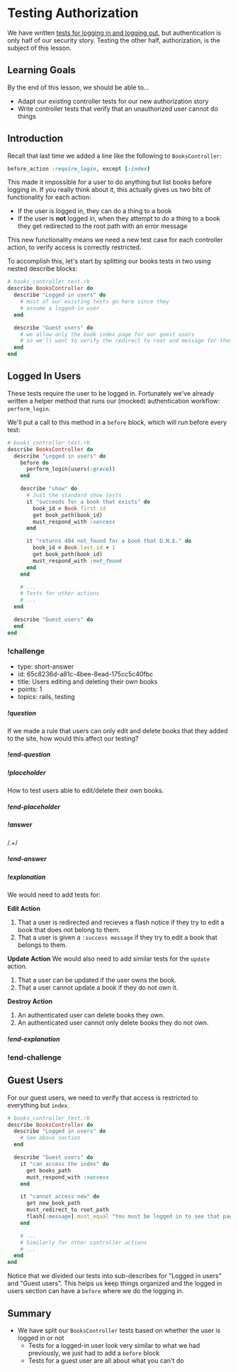 # Testing Authorization

We have written [tests for logging in and logging out](testing-session.md), but authentication is only half of our security story. Testing the other half, authorization, is the subject of this lesson.

## Learning Goals

By the end of this lesson, we should be able to...

- Adapt our existing controller tests for our new authorization story
- Write controller tests that verify that an unauthorized user cannot do things

## Introduction

Recall that last time we added a line like the following to `BooksController`:

```ruby
before_action :require_login, except [:index]
```

This made it impossible for a user to do anything but list books before logging in. If you really think about it, this actually gives us two bits of functionality for each action:
- If the user is logged in, they can do a thing to a book
- If the user is **not** logged in, when they attempt to do a thing to a book they get redirected to the root path with an error message

This new functionality means we need a new test case for each controller action, to verify access is correctly restricted.

To accomplish this, let's start by splitting our books tests in two using nested describe blocks:

```ruby
# books_controller_test.rb
describe BooksController do
  describe "Logged in users" do
    # most of our existing tests go here since they
    # assume a logged-in user
  end

  describe "Guest users" do
    # we allow only the book index page for our guest users
    # so we'll want to verify the redirect to root and message for these
  end
end
```

## Logged In Users

These tests require the user to be logged in. Fortunately we've already written a helper method that runs our (mocked) authentication workflow: `perform_login`.

We'll put a call to this method in a `before` block, which will run before every test:

```ruby
# books_controller_test.rb
describe BooksController do
  describe "Logged in users" do
    before do
      perform_login(users(:grace))
    end

    describe "show" do
      # Just the standard show tests
      it "succeeds for a book that exists" do
        book_id = Book.first.id
        get book_path(book_id)
        must_respond_with :success
      end

      it "returns 404 not_found for a book that D.N.E." do
        book_id = Book.last.id + 1
        get book_path(book_id)
        must_respond_with :not_found
      end
    end

    # ...
    # Tests for other actions
    # ...
  end

  describe "Guest users" do
  end
end
```


<!-- >>>>>>>>>>>>>>>>>>>>>> BEGIN CHALLENGE >>>>>>>>>>>>>>>>>>>>>> -->
<!-- Replace everything in square brackets [] and remove brackets  -->

### !challenge

* type: short-answer
* id: 65c8236d-a81c-4bee-8ead-175cc5c40fbc
* title: Users editing and deleting their own books
* points: 1
* topics: rails, testing

##### !question

If we made a rule that users can only edit and delete books that they added to the site, how would this affect our testing?

##### !end-question

##### !placeholder

How to test users able to edit/delete their own books. 

##### !end-placeholder

##### !answer

/.+/

##### !end-answer

<!-- other optional sections -->
<!-- !hint - !end-hint (markdown, users can see after a failed attempt) -->
<!-- !rubric - !end-rubric (markdown, instructors can see while scoring a checkpoint) -->
##### !explanation

We would need to add tests for:

**Edit Action**
1.  That a user is redirected and recieves a flash notice if they try to edit a book that does not belong to them.
1.  That a user is given a `:success message` if they try to edit a book that belongs to them.

**Update Action**
We would also need to add similar tests for the `update` action.

1.  That a user can be updated if the user owns the book.
1.  That a user cannot update a book if they do not own it.

**Destroy Action**

1.  An authenticated user can delete books they own.
1.  An authenticated user cannot only delete books they do not own.

##### !end-explanation

### !end-challenge

<!-- ======================= END CHALLENGE ======================= -->

## Guest Users

For our guest users, we need to verify that access is restricted to everything but `index`.

```ruby
# books_controller_test.rb
describe BooksController do
  describe "Logged in users" do
    # See above section
  end

  describe "Guest users" do
    it "can access the index" do
      get books_path
      must_respond_with :success
    end

    it "cannot access new" do
      get new_book_path
      must_redirect_to root_path
      flash[:message].must_equal "You must be logged in to see that page!"
    end

    # ...
    # Similarly for other controller actions
    # ...
  end
end
```

Notice that we divided our tests into sub-describes for "Logged in users" and "Guest users".  This helps us keep things organized and the logged in users section can have a `before` where we do the logging in.

## Summary

- We have split our `BooksController` tests based on whether the user is logged in or not
  - Tests for a logged-in user look very similar to what we had previously, we just had to add a `before` block
  - Tests for a guest user are all about what you can't do
